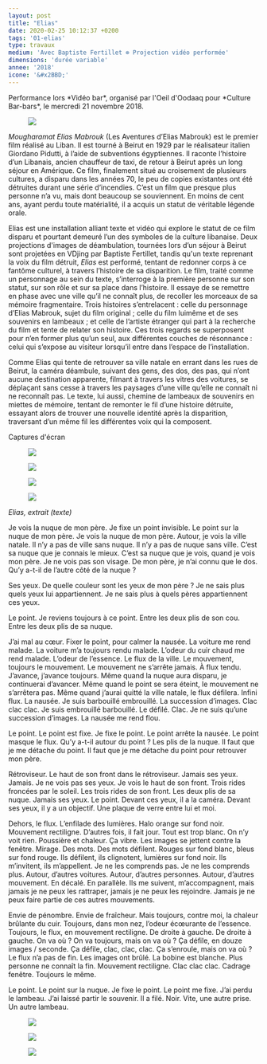 ```yaml
---
layout: post
title: "Elias"
date: 2020-02-25 10:12:37 +0200
tags: '01-elias'
type: travaux
medium: 'Avec Baptiste Fertillet ⊗ Projection vidéo performée'
dimensions: 'durée variable'
annee: '2018'
icone: '&#x2BBD;'
---
```

<figcaption>Performance lors *Vidéo bar*, organisé par l'Oeil d'Oodaaq pour *Culture Bar-bars*, le mercredi 21 novembre 2018.</figcaption>
<figure><img class="photopost" src="{{site.baseurl}}/imgs/elias09.gif" onmouseover="this.src='{{site.baseurl}}/imgs/elias09.jpg'" onmouseout="this.src='{{site.baseurl}}/imgs/elias09.gif'" /></figure>

*Mougharamat Elias Mabrouk* (Les Aventures d’Elias Mabrouk) est le premier film réalisé au Liban. Il est tourné à Beirut en 1929 par le réalisateur italien Giordano Pidutti, à l’aide de subventions égyptiennes. Il raconte l’histoire d’un Libanais, ancien chauffeur de taxi, de retour à Beirut après un long séjour en Amérique. Ce film, finalement situé au croisement de plusieurs cultures, a disparu dans les années 70, le peu de copies existantes ont été détruites durant une série d’incendies. C’est un film que presque plus personne n’a vu, mais dont beaucoup se souviennent. En moins de cent ans, ayant perdu toute matérialité, il a acquis un statut de véritable légende orale.

Elias est une installation alliant texte et vidéo qui explore le statut de ce film disparu et pourtant demeuré l’un des symboles de la culture libanaise. Deux projections d'images de déambulation, tournées lors d’un séjour à Beirut sont projetées en VDjing par Baptiste Fertillet, tandis qu'un texte reprenant la voix du film détruit, *Elias* est performé, tentant de redonner corps à ce fantôme culturel, à travers l’histoire de sa disparition. Le film, traité comme un personnage au sein du texte, s’interroge à la première personne sur son statut, sur son rôle et sur sa place dans l’histoire. Il essaye de se remettre en phase avec une ville qu’il ne connaît plus, de recoller les morceaux de sa mémoire fragmentaire. Trois histoires s’entrelacent : celle du personnage d’Elias Mabrouk, sujet du film original ; celle du film luimême et de ses souvenirs en lambeaux ; et celle de l’artiste étranger qui part à la recherche du film et tente de relater son histoire. Ces trois regards se superposent pour n’en former plus qu’un seul, aux différentes couches de résonnance : celui qui s’expose au visiteur lorsqu’il entre dans l’espace de l’installation.

Comme Elias qui tente de retrouver sa ville natale en errant dans les rues de Beirut, la caméra déambule, suivant des gens, des dos, des pas, qui n’ont aucune destination apparente, filmant à travers les vitres des voitures, se déplaçant sans cesse à travers les paysages d’une ville qu’elle ne connaît ni ne reconnaît pas. Le texte, lui aussi, chemine de lambeaux de souvenirs en miettes de mémoire, tentant de remonter le fil d’une histoire détruite, essayant alors de trouver une nouvelle identité après la disparition, traversant d’un même fil les différentes voix qui la composent.

<figcaption>Captures d'écran</figcaption>
<figure><img class="photopost" src="{{site.baseurl}}/imgs/elias04.gif" onmouseover="this.src='{{site.baseurl}}/imgs/elias04.png'" onmouseout="this.src='{{site.baseurl}}/imgs/elias04.gif'" /></figure>
<figure><img class="photopost" src="{{site.baseurl}}/imgs/elias01.gif" onmouseover="this.src='{{site.baseurl}}/imgs/elias01.jpg'" onmouseout="this.src='{{site.baseurl}}/imgs/elias01.gif'" /></figure>
<figure><img class="photopost" src="{{site.baseurl}}/imgs/elias02.gif" onmouseover="this.src='{{site.baseurl}}/imgs/elias02.jpg'" onmouseout="this.src='{{site.baseurl}}/imgs/elias02.gif'" /></figure>
<figure><img class="photopost" src="{{site.baseurl}}/imgs/elias05.gif" onmouseover="this.src='{{site.baseurl}}/imgs/elias05.jpg'" onmouseout="this.src='{{site.baseurl}}/imgs/elias05.gif'" /></figure>

*Elias, extrait (texte)*

Je vois la nuque de mon père. Je fixe un point invisible. Le point sur la nuque de mon père.
Je vois la nuque de mon père. Autour, je vois la ville natale. Il n’y a pas de ville sans nuque. Il n’y a pas de nuque sans ville.
C’est sa nuque que je connais le mieux. C’est sa nuque que je vois, quand je vois mon père. Je ne vois pas son visage. De mon père, je n’ai connu que le dos. Qu’y a-t-il de l’autre côté de la nuque ?

Ses yeux. De quelle couleur sont les yeux de mon père ? Je ne sais plus quels yeux lui appartiennent. Je ne sais plus à quels pères appartiennent ces yeux.

Le point. Je reviens toujours à ce point. Entre les deux plis de son cou. Entre les deux plis de sa nuque.

J’ai mal au cœur. Fixer le point, pour calmer la nausée. La voiture me rend malade. La voiture m’a toujours rendu malade. L’odeur du cuir chaud me rend malade. L’odeur de l’essence. Le flux de la ville. Le mouvement, toujours le mouvement. Le mouvement ne s’arrête jamais. À flux tendu. J’avance, j’avance toujours. Même quand la nuque aura disparu, je continuerai d’avancer. Même quand le point se sera éteint, le mouvement ne s’arrêtera pas. Même quand j’aurai quitté la ville natale, le flux défilera. Infini flux. La nausée. Je suis barbouillé embrouillé. La succession d’images. Clac clac clac. Je suis embrouillé barbouillé. Le défilé. Clac. Je ne suis qu’une succession d’images. La nausée me rend flou.

Le point. Le point est fixe. Je fixe le point. Le point arrête la nausée. Le point masque le flux.
Qu’y a-t-il autour du point ? Les plis de la nuque. Il faut que je me détache du point. Il faut que je me détache du point pour retrouver mon père.

Rétroviseur. Le haut de son front dans le rétroviseur. Jamais ses yeux. Jamais. Je ne vois pas ses yeux. Je vois le haut de son front. Trois rides froncées par le soleil. Les trois rides de son front. Les deux plis de sa nuque. Jamais ses yeux. Le point. Devant ces yeux, il a la caméra. Devant ses yeux, il y a un objectif. Une plaque de verre entre lui et moi.

Dehors, le flux. L’enfilade des lumières. Halo orange sur fond noir. Mouvement rectiligne.
D’autres fois, il fait jour. Tout est trop blanc. On n’y voit rien. Poussière et chaleur. Ça vibre. Les images se jettent contre la fenêtre. Mirage. Des mots. Des mots défilent. Rouges sur fond blanc, bleus sur fond rouge. Ils défilent, ils clignotent, lumières sur fond noir. Ils m’invitent, ils m’appellent. Je ne les comprends pas. Je ne les comprends plus.
Autour, d’autres voitures. Autour, d’autres personnes. Autour, d’autres mouvement. En décalé. En parallèle. Ils me suivent, m’accompagnent, mais jamais je ne peux les rattraper, jamais je ne peux les rejoindre. Jamais je ne peux faire partie de ces autres mouvements.

Envie de pénombre. Envie de fraîcheur. Mais toujours, contre moi, la chaleur brûlante du cuir. Toujours, dans mon nez, l’odeur écœurante de l’essence. Toujours, le flux, en mouvement rectiligne. De droite à gauche. De droite à gauche. On va où ? On va toujours, mais on va où ? Ça défile, en douze images / seconde. Ça défile, clac, clac, clac. Ça s’enroule, mais on va où ? Le flux n’a pas de fin. Les images ont brûlé. La bobine est blanche. Plus personne ne connaît la fin.
Mouvement rectiligne. Clac clac clac. Cadrage fenêtre. Toujours le même.

Le point.
Le point sur la nuque.
Je fixe le point. Le point me fixe.
J’ai perdu le lambeau. J’ai laissé partir le souvenir. Il a filé.
Noir. Vite, une autre prise.
Un autre lambeau.

<figure><img class="photopost" src="{{site.baseurl}}/imgs/elias06.gif" onmouseover="this.src='{{site.baseurl}}/imgs/elias06.jpg'" onmouseout="this.src='{{site.baseurl}}/imgs/elias06.gif'" /></figure>
<figure><img class="photopost" src="{{site.baseurl}}/imgs/elias07.gif" onmouseover="this.src='{{site.baseurl}}/imgs/elias07.jpg'" onmouseout="this.src='{{site.baseurl}}/imgs/elias07.gif'" /></figure>
<figure><img class="photopost" src="{{site.baseurl}}/imgs/elias08.gif" onmouseover="this.src='{{site.baseurl}}/imgs/elias08.jpg'" onmouseout="this.src='{{site.baseurl}}/imgs/elias08.gif'" /></figure>
